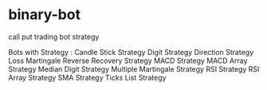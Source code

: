 # binary-bot
call put trading bot strategy

Bots with Strategy :
Candle Stick Strategy
Digit Strategy
Direction Strategy
Loss Martingale Reverse Recovery Strategy 
MACD Strategy
MACD Array Strategy
Median Digit Strategy
Multiple Martingale Strategy
RSI Strategy
RSI Array Strategy
SMA Strategy
Ticks List Strategy
